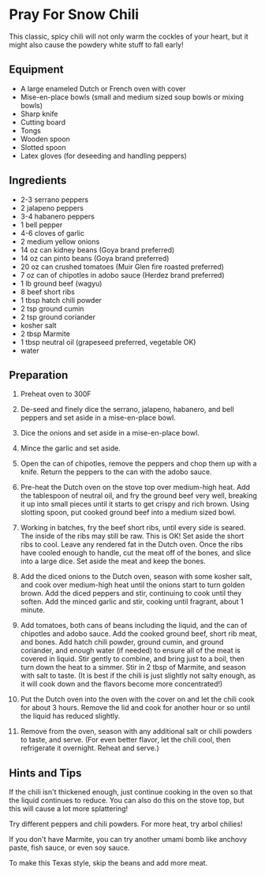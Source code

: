 Pray For Snow Chili
===================

This classic, spicy chili will not only warm the cockles of your
heart, but it might also cause the powdery white stuff to fall early!

Equipment
---------

* A large enameled Dutch or French oven with cover
* Mise-en-place bowls (small and medium sized soup bowls or mixing bowls)
* Sharp knife
* Cutting board
* Tongs
* Wooden spoon
* Slotted spoon
* Latex gloves (for deseeding and handling peppers)

Ingredients
-----------

* 2-3 serrano peppers
* 2 jalapeno peppers
* 3-4 habanero peppers
* 1 bell pepper
* 4-6 cloves of garlic
* 2 medium yellow onions
* 14 oz can kidney beans (Goya brand preferred)
* 14 oz can pinto beans (Goya brand preferred)
* 20 oz can crushed tomatoes (Muir Glen fire roasted preferred)
* 7 oz can of chipotles in adobo sauce (Herdez brand preferred)
* 1 lb ground beef (wagyu)
* 8 beef short ribs
* 1 tbsp hatch chili powder
* 2 tsp ground cumin
* 2 tsp ground coriander
* kosher salt
* 2 tbsp Marmite
* 1 tbsp neutral oil (grapeseed preferred, vegetable OK)
* water

Preparation
-----------

1. Preheat oven to 300F

2. De-seed and finely dice the serrano, jalapeno, habanero, and bell peppers and set aside in a mise-en-place bowl.

3. Dice the onions and set aside in a mise-en-place bowl.

4. Mince the garlic and set aside.

5. Open the can of chipotles, remove the peppers and chop them up with a knife. Return the peppers to the can with the adobo sauce.

6. Pre-heat the Dutch oven on the stove top over medium-high heat. Add the tablespoon of neutral oil, and fry the ground beef very well, breaking it up into small pieces until it starts to get crispy and rich brown. Using slotting spoon, put cooked ground beef into a medium sized bowl.

7. Working in batches, fry the beef short ribs, until every side is seared. The inside of the ribs may still be raw. This is OK! Set aside the short ribs to cool. Leave any rendered fat in the Dutch oven. Once the ribs have cooled enough to handle, cut the meat off of the bones, and slice into a large dice. Set aside the meat and keep the bones.

8. Add the diced onions to the Dutch oven, season with some kosher salt, and cook over medium-high heat until the onions start to turn golden brown. Add the diced peppers and stir, continuing to cook until they soften. Add the minced garlic and stir, cooking until fragrant, about 1 minute.

9. Add tomatoes, both cans of beans including the liquid, and the can of chipotles and adobo sauce. Add the cooked ground beef, short rib meat, and bones. Add hatch chili powder, ground cumin, and ground coriander, and enough water (if needed) to ensure all of the meat is covered in liquid. Stir gently to combine, and bring just to a boil, then turn down the heat to a simmer. Stir in 2 tbsp of Marmite, and season with salt to taste. (It is best if the chili is just slightly not salty enough, as it will cook down and the flavors become more concentrated!)

10. Put the Dutch oven into the oven with the cover on and let the chili cook for about 3 hours. Remove the lid and cook for another hour or so until the liquid has reduced slightly.

11. Remove from the oven, season with any additional salt or chili powders to taste, and serve. (For even better flavor, let the chili cool, then refrigerate it overnight. Reheat and serve.)

Hints and Tips
--------------

If the chili isn't thickened enough, just continue cooking in the oven
so that the liquid continues to reduce. You can also do this on the
stove top, but this will cause a lot more splattering!

Try different peppers and chili powders. For more heat, try arbol
chilies!

If you don't have Marmite, you can try another umami bomb like anchovy
paste, fish sauce, or even soy sauce.

To make this Texas style, skip the beans and add more meat.
